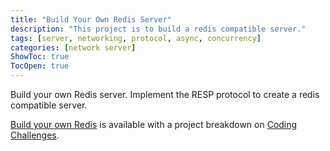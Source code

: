 ```yaml
---
title: "Build Your Own Redis Server"
description: "This project is to build a redis compatible server."
tags: [server, networking, protocol, async, concurrency]
categories: [network server]
ShowToc: true
TocOpen: true
---
```


Build your own Redis server. Implement the RESP protocol to create a redis compatible server.

<!--more-->

[Build your own Redis](https://codingchallenges.fyi/challenges/challenge-redis) is available with a project breakdown on [Coding Challenges](https://codingchallenges.fyi/).
